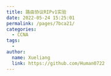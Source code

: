 ```yaml
---
title: 路由协议RIPv1实验
date: 2022-05-24 15:25:01
permalink: /pages/7bca21/
categories:
  - CCNA
tags:
  - 
author: 
  name: Xueliang
  link: https://github.com/Human0722
---
```


